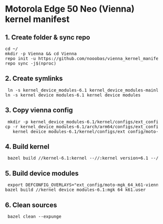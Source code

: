 # Motorola Edge 50 Neo (Vienna) kernel manifest

## 1. Create folder & sync repo
<pre>
cd ~/
mkdir -p Vienna && cd Vienna
repo init -u https://github.com/nooobas/vienna_kernel_manifest.git -m default.xml
repo sync -j$(nproc)</pre>

## 2. Create symlinks
<pre> ln -s kernel_device_modules-6.1 kernel_device_modules-mainline
ln -s kernel_device_modules-6.1 kernel_device_modules</pre>

## 3. Copy vienna config
<pre> mkdir -p kernel_device_modules-6.1/kernel/configs/ext_config
cp -r kernel_device_modules-6.1/arch/arm64/configs/ext_config/moto-mgk_64_k61-vienna.config \
   kernel_device_modules-6.1/kernel/configs/ext_config/moto-mgk_64_k61-vienna.config</pre>

## 4. Build kernel
<pre> bazel build //kernel-6.1:kernel --//:kernel_version=6.1 --//:internal_config=true</pre>

## 5. Build device modules
<pre> export DEFCONFIG_OVERLAYS="ext_config/moto-mgk_64_k61-vienna.config"
bazel build //kernel_device_modules-6.1:mgk_64_k61.user</pre>

## 6. Clean sources
<pre> bazel clean --expunge </pre>

